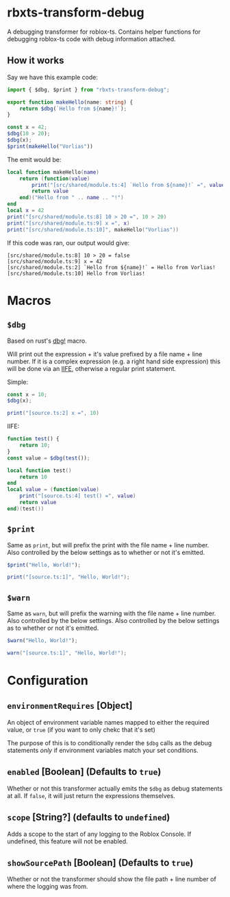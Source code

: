 # rbxts-transform-debug
A debugging transformer for roblox-ts. Contains helper functions for debugging roblox-ts code with debug information attached.

## How it works

Say we have this example code:
```ts
import { $dbg, $print } from "rbxts-transform-debug";

export function makeHello(name: string) {
	return $dbg(`Hello from ${name}!`);
}

const x = 42;
$dbg(10 > 20);
$dbg(x);
$print(makeHello("Vorlias"))
```

The emit would be:
```lua
local function makeHello(name)
	return (function(value)
		print("[src/shared/module.ts:4] `Hello from ${name}!` =", value)
		return value
	end)("Hello from " .. name .. "!")
end
local x = 42
print("[src/shared/module.ts:8] 10 > 20 =", 10 > 20)
print("[src/shared/module.ts:9] x =", x)
print("[src/shared/module.ts:10]", makeHello("Vorlias"))
```

If this code was ran, our output would give:
```
[src/shared/module.ts:8] 10 > 20 = false
[src/shared/module.ts:9] x = 42
[src/shared/module.ts:2] `Hello from ${name}!` = Hello from Vorlias!
[src/shared/module.ts:10] Hello from Vorlias!
```

# Macros
## `$dbg`
Based on rust's [dbg!](https://doc.rust-lang.org/edition-guide/rust-next/dbg-macro.html) macro.

Will print out the expression + it's value prefixed by a file name + line number. If it is a complex expression (e.g. a right hand side expression) this will be done via an [IIFE](https://developer.mozilla.org/en-US/docs/Glossary/IIFE), otherwise a regular print statement.

Simple:
```ts
const x = 10;
$dbg(x);
```
```lua
print("[source.ts:2] x =", 10)
```

IIFE:
```ts
function test() {
	return 10;
}
const value = $dbg(test());
```
```lua
local function test() 
	return 10
end
local value = (function(value)
	print("[source.ts:4] test() =", value)
	return value
end)(test())
```
## `$print`
Same as `print`, but will prefix the print with the file name + line number. Also controlled by the below settings as to whether or not it's emitted.

```ts
$print("Hello, World!");
```
```lua
print("[source.ts:1]", "Hello, World!");
```
## `$warn`
Same as `warn`, but will prefix the warning with the file name + line number. Also controlled by the below settings. Also controlled by the below settings as to whether or not it's emitted.

```ts
$warn("Hello, World!");
```
```lua
warn("[source.ts:1]", "Hello, World!");
```
# Configuration

## `environmentRequires` [Object]
An object of environment variable names mapped to either the required value, or `true` (if you want to only chekc that it's set)

The purpose of this is to conditionally render the `$dbg` calls as the debug statements _only_ if environment variables match your set conditions.

## `enabled` [Boolean] (Defaults to `true`)
Whether or not this transformer actually emits the `$dbg` as debug statements at all. If `false`, it will just return the expressions themselves.

## `scope` [String?] (defaults to `undefined`)
Adds a scope to the start of any logging to the Roblox Console. If undefined, this feature will not be enabled.

## `showSourcePath` [Boolean] (Defaults to `true`)
Whether or not the transformer should show the file path + line number of where the logging was from.
